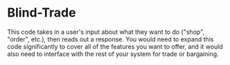 # Blind-Trade
This code takes in a user's input about what they want to do ("shop", "order", etc.), then reads out a response. You would need to expand this code significantly to cover all of the features you want to offer, and it would also need to interface with the rest of your system for trade or bargaining.
